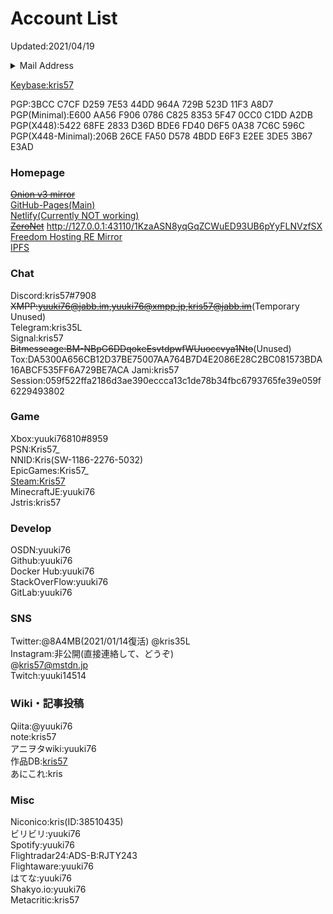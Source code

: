 # Account List

Updated:2021/04/19  

<details>
 <summary>Mail Address</summary>
<span id="obf"><script>document.getElementById("obf").innerHTML="<n uers=\"znvygb:xevf319@cebgbaznvy.pbz?fhowrpg=Xevf.snvy\" gnetrg=\"_oynax\"></n>".replace(/[a-zA-Z]/g,function(c){return String.fromCharCode((c<="Z"?90:122)>=(c=c.charCodeAt(0)+13)?c:c-26);});document.body.appendChild(eo);</script>
<noscript><span style="unicode-bidi:bidi-override;direction:rtl;">moc.liamnotorp@913sirk</span></noscript></span><br>
<span id="obf"><script>document.getElementById("obf").innerHTML="<n uers=\"znvygb:lhxvzbevshzv@tznvy.pbz?fhowrpg=Xevf.snvy\" gnetrg=\"_oynax\"></n>".replace(/[a-zA-Z]/g,function(c){return String.fromCharCode((c<="Z"?90:122)>=(c=c.charCodeAt(0)+13)?c:c-26);});document.body.appendChild(eo);</script>
<noscript><span style="unicode-bidi:bidi-override;direction:rtl;">moc.liamg@imufiromikuy</span></noscript></span><br>
<span id="obf"><script>document.getElementById("obf").innerHTML="<n uers=\"znvygb:lhhxv76.bc@tznvy.pbz?fhowrpg=Xevf.snvy\" gnetrg=\"_oynax\"></n>".replace(/[a-zA-Z]/g,function(c){return String.fromCharCode((c<="Z"?90:122)>=(c=c.charCodeAt(0)+13)?c:c-26);});document.body.appendChild(eo);</script>
<noscript><span style="unicode-bidi:bidi-override;direction:rtl;">moc.liamg@po.67ikuuy</span></noscript></span><br>
<span id="obf"><script>document.getElementById("obf").innerHTML="<n uers=\"znvygb:xevf57@bhgybbx.wc?fhowrpg=Xevf.snvy\" gnetrg=\"_oynax\"></n>".replace(/[a-zA-Z]/g,function(c){return String.fromCharCode((c<="Z"?90:122)>=(c=c.charCodeAt(0)+13)?c:c-26);});document.body.appendChild(eo);</script>
<noscript><span style="unicode-bidi:bidi-override;direction:rtl;">pj.kooltuo@75sirk</span></noscript></span><br>
<span id="obf"><script>document.getElementById("obf").innerHTML="<n uers=\"znvygb:lhhxv76@pbpx.yv?fhowrpg=Xevf.snvy\" gnetrg=\"_oynax\"></n>".replace(/[a-zA-Z]/g,function(c){return String.fromCharCode((c<="Z"?90:122)>=(c=c.charCodeAt(0)+13)?c:c-26);});document.body.appendChild(eo);</script>
<noscript><span style="unicode-bidi:bidi-override;direction:rtl;">il.kcoc@67ikuuy</span></noscript></span><br>
<span id="obf"><script>document.getElementById("obf").innerHTML="<n uers=\"znvygb:xevf57@uvgyre.ebpxf?fhowrpg=Xevf.snvy\" gnetrg=\"_oynax\"></n>".replace(/[a-zA-Z]/g,function(c){return String.fromCharCode((c<="Z"?90:122)>=(c=c.charCodeAt(0)+13)?c:c-26);});document.body.appendChild(eo);</script>
<noscript><span style="unicode-bidi:bidi-override;direction:rtl;">skcor.reltih@75sirk</span></noscript></span><br>
<span id="obf"><script>document.getElementById("obf").innerHTML="<n uers=\"znvygb:xevf@xevf.snvy?fhowrpg=Xevf.snvy\" gnetrg=\"_oynax\"></n>".replace(/[a-zA-Z]/g,function(c){return String.fromCharCode((c<="Z"?90:122)>=(c=c.charCodeAt(0)+13)?c:c-26);});document.body.appendChild(eo);</script>
<noscript><span style="unicode-bidi:bidi-override;direction:rtl;">liaf.sirk@sirk</span></noscript></span><br>
</details>

[Keybase:kris57](https://keybase.io/kris57)  

PGP:3BCC C7CF D259 7E53 44DD  964A 729B 523D 11F3 A8D7  
PGP(Minimal):E600 AA56 F906 0786 C825  8353 5F47 0CC0 C1DD A2DB 
PGP(X448):5422 68FE 2833 D36D BDE6  FD40 D6F5 0A38 7C6C 596C
PGP(X448-Minimal):206B 26CE FA50 D578 4BDD  E6F3 E2EE 3DE5 3B67 E3AD
### Homepage

~~[Onion v3 mirror](http://kris57xeegb7q5mxrigcmnnjryrdkecfsjolya5m7jf6gyj3ff24hlyd.onion/)~~  
[GitHub-Pages(Main)](https://kris.fail)  
[Netlify(Currently NOT working)](https://yuuki76.netlify.app)  
[~~ZeroNet~~](http://127.0.0.1:43110/16BY32M366k57cR5KRnCAKxXDX4PnHUVnP)  http://127.0.0.1:43110/1KzaASN8yqGqZCWuED93UB6pYyFLNVzfSX
[Freedom Hosting RE Mirror](http://kris5kix477vlnr7vpufa3vdu3ncmlor6dellplxzaoy3levwchatrqd.onion/)  
[IPFS](https://ipfs.io/ipfs/QmfMJJutVGN6AXZefhGjo2qb7HagGGfRrkWzaEeVxJpyUp)  

### Chat

Discord:kris57#7908  
~~XMPP:yuuki76@jabb.im,yuuki76@xmpp.jp,kris57@jabb.im~~(Temporary Unused)  
Telegram:kris35L  
Signal:kris57  
~~Bitmesseage:BM-NBpG6DDqokeEsvtdpwfWUuoccvya1Nto~~(Unused)  
Tox:DA5300A656CB12D37BE75007AA764B7D4E2086E28C2BC081573BDA16ABCF535FF6A729BE7ACA
Jami:kris57  
Session:059f522ffa2186d3ae390eccca13c1de78b34fbc6793765fe39e059f6229493802  

### Game

Xbox:yuuki76810#8959  
PSN:Kris57_  
NNID:Kris(SW-1186-2276-5032)  
EpicGames:Kris57_  
[Steam:Kris57](https://steamcommunity.com/profiles/76561198962686954)  
MinecraftJE:yuuki76  
Jstris:kris57

### Develop

OSDN:yuuki76  
Github:yuuki76  
Docker Hub:yuuki76  
StackOverFlow:yuuki76  
GitLab:yuuki76  

### SNS

Twitter:@8A4MB(2021/01/14復活)
@kris35L  
Instagram:非公開(直接連絡して、どうぞ)  
@kris57@mstdn.jp  
Twitch:yuuki14514  

### Wiki・記事投稿

Qiita:@yuuki76  
note:kris57  
アニヲタwiki:yuuki76  
作品DB:[kris57](https://sakuhindb.com/pj/kris57/profile.html)  
あにこれ:kris

### Misc

Niconico:kris(ID:38510435)  
ビリビリ:yuuki76   
Spotify:yuuki76  
Flightradar24:ADS-B:RJTY243  
Flightaware:yuuki76  
はてな:yuuki76  
Shakyo.io:yuuki76  
Metacritic:kris57
